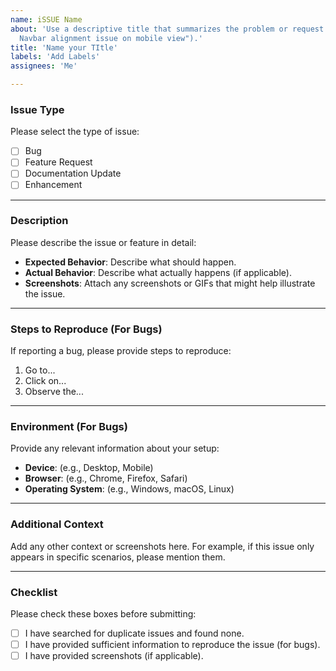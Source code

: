 ```yaml
---
name: iSSUE Name
about: 'Use a descriptive title that summarizes the problem or request (e.g., "Bug:
  Navbar alignment issue on mobile view").'
title: 'Name your TItle'
labels: 'Add Labels'
assignees: 'Me'

---
```


### Issue Type
Please select the type of issue:
- [ ] Bug
- [ ] Feature Request
- [ ] Documentation Update
- [ ] Enhancement

---

### Description
Please describe the issue or feature in detail:
- **Expected Behavior**: Describe what should happen.
- **Actual Behavior**: Describe what actually happens (if applicable).
- **Screenshots**: Attach any screenshots or GIFs that might help illustrate the issue.

---

### Steps to Reproduce (For Bugs)
If reporting a bug, please provide steps to reproduce:
1. Go to...
2. Click on...
3. Observe the...

---

### Environment (For Bugs)
Provide any relevant information about your setup:
- **Device**: (e.g., Desktop, Mobile)
- **Browser**: (e.g., Chrome, Firefox, Safari)
- **Operating System**: (e.g., Windows, macOS, Linux)

---

### Additional Context
Add any other context or screenshots here. For example, if this issue only appears in specific scenarios, please mention them.

---

### Checklist
Please check these boxes before submitting:
- [ ] I have searched for duplicate issues and found none.
- [ ] I have provided sufficient information to reproduce the issue (for bugs).
- [ ] I have provided screenshots (if applicable).
